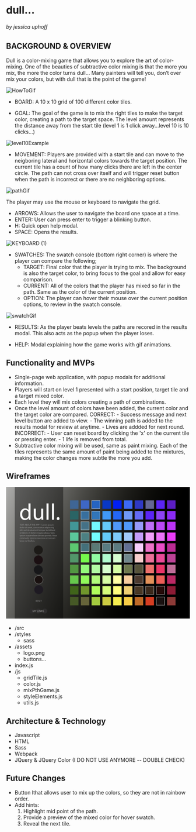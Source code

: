 # dull...
###### by jessica uphoff

## BACKGROUND & OVERVIEW
Dull is a color-mixing game that allows you to explore the art of color-mixing. One of the beauties of subtractive color mixing is that the more you mix, the more the color turns dull… Many painters will tell you, don’t over mix your colors, but with dull that is the point of the game!

![HowToGif](https://user-images.githubusercontent.com/79214086/137531794-fab24e07-1e27-4f48-8db5-26291f4e3696.gif)
 
- BOARD:  A 10 x 10 grid of 100 different color tiles.

- GOAL: The goal of the game is to mix the right tiles to make the target color, creating a path to the target space. The level amount represents the distance away from the start tile (level 1 is 1 click away...level 10 is 10 clicks...)

<img width="356" alt="level10Example" src="https://user-images.githubusercontent.com/79214086/137531377-7f6c8fbc-24f2-4c1d-bc2d-d3d26f1b9f88.png">

- MOVEMENT: Players are provided with a start tile and can move to the neigboring lateral and horizontal colors towards the target position. The current tile has a count of how many clicks there are left in the center circle. The path can not cross over itself and will trigger reset button when the path is incorrect or there are no neighboring options.

![pathGif](https://user-images.githubusercontent.com/79214086/137531518-5c838dcf-8847-4223-8c6e-836d74cfb77d.gif)


The player may use the mouse or keyboard to navigate the grid.
   - ARROWS: Allows the user to navigate the board one space at a time.
   - ENTER: User can press enter to trigger a blinking button.
   - H: Quick open help modal.
   - SPACE: Opens the results.

![KEYBOARD (1)](https://user-images.githubusercontent.com/79214086/137531589-2f38cb27-b727-4fc6-a831-749d629942ab.jpg)

- SWATCHES: The swatch console (bottom right corner) is where the player can compare the following;
   - TARGET: Final color that the player is trying to mix. The background is also the target color, to bring focus to the goal and allow for easy comparison.
   - CURRENT: All of the colors that the player has mixed so far in the path. Same as the color of the current position.
   - OPTION: The player can hover their mouse over the current position options, to review in the swatch console.

![swatchGif](https://user-images.githubusercontent.com/79214086/137531652-ff225707-997b-4def-bf81-47fe7fd6c5ff.gif)

- RESULTS: As the player beats levels the paths are recored in the results modal. This also acts as the popup when the player loses.

- HELP: Modal explaining how the game works with gif animations.


## Functionality and MVPs

- Single-page web application, with popup modals for additional information.
- Players will start on level 1 presented with a start position, target tile and a target mixed color.
- Each level they will mix colors creating a path of combinations. 
- Once the level amount of colors have been added, the current color and the target color are compared.
   CORRECT:
      - Success message and next level button are added to view.
      - The winning path is added to the results modal for review at anytime.
      - Lives are addded for next round.
   INCORRECT:
      - User can reset board by clicking the 'x' on the current tile or pressing enter.
      - 1 life is removed from total.
- Subtractive color mixing will be used, same as paint mixing. Each of the tiles represents the same amount of paint being added to the mixtures, making the color changes more subtle the more you add.


## Wireframes
<img src='./wireframe.png' />

- /src
 - /styles
    - sass
 - /assets
    - logo.png
    - buttons...
 - index.js
 - /js
    - gridTile.js
    - color.js
    - mixPthGame.js
    - styleElements.js
    - utils.js


## Architecture & Technology

-	Javascript
-	HTML
-	Sass
-	Webpack
-  JQuery & JQuery Color (I DO NOT USE ANYMORE -- DOUBLE CHECK)


## Future Changes

- Button lthat allows user to mix up the colors, so they are not in rainbow order.
- Add hints:
   1. Highlight mid point of the path.
   2. Provide a preview of the mixed color for hover swatch.
   3. Reveal the next tile. 
